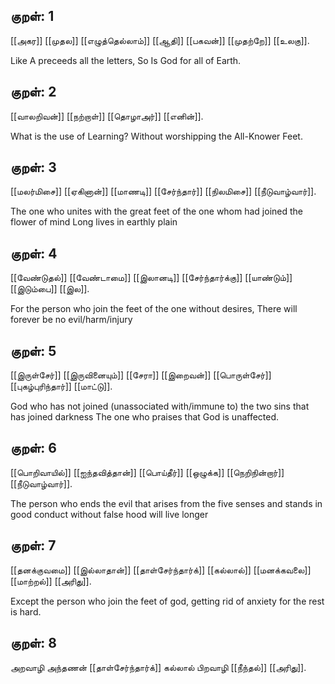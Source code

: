 ## குறள்: 1 
[[அகர]] [[முதல]] [[எழுத்தெல்லாம்]] 
[[ஆதி]] [[பகவன்]] [[முதற்றே]] [[உலகு]].

Like A preceeds all the letters,
So Is God for all of Earth.

## குறள்: 2 
[[வாலறிவன்]] [[நற்றாள்]] [[தொழாஅர்]] [[எனின்]].

What is the use of Learning?
Without worshipping the All-Knower Feet.

## குறள்: 3 
[[மலர்மிசை]] [[ஏகினான்]] [[மாணடி]] [[சேர்ந்தார்]] 
[[நிலமிசை]] [[நீடுவாழ்வார்]].

The one who unites with the great feet of the one whom had joined the flower of mind
Long lives in earthly plain 

## குறள்: 4 
[[வேண்டுதல்]] [[வேண்டாமை]] [[இலானடி]] [[சேர்ந்தார்க்கு]] 
[[யாண்டும்]] [[இடும்பை]] [[இல]].

For the person who join the feet of the one without desires,
There will forever be no evil/harm/injury 

## குறள்: 5 
[[இருள்சேர்]] [[இருவினையும்]] [[சேரா]] [[இறைவன்]] 
[[பொருள்சேர்]] [[புகழ்புரிந்தார்]] [[மாட்டு]].

God who has not joined (unassociated with/immune to) the two sins that has joined darkness
The one who praises that God is unaffected.

## குறள்: 6 
[[பொறிவாயில்]] [[ஐந்தவித்தான்]] [[பொய்தீர்]] [[ஒழுக்க]] 
[[நெறிநின்றார்]] [[நீடுவாழ்வார்]].

The person who ends the evil that arises from the five senses and stands in good conduct without false hood will live longer

## குறள்: 7 
[[தனக்குவமை]] [[இல்லாதான்]] [[தாள்சேர்ந்தார்க்]] [[கல்லால்]] 
[[மனக்கவலை]] [[மாற்றல்]] [[அரிது]].

Except the person who join the feet of god, getting rid of anxiety for the rest is hard.

## குறள்: 8 
அறவாழி அந்தணன் [[தாள்சேர்ந்தார்க்]] கல்லால் 
பிறவாழி [[நீந்தல்]] [[அரிது]].